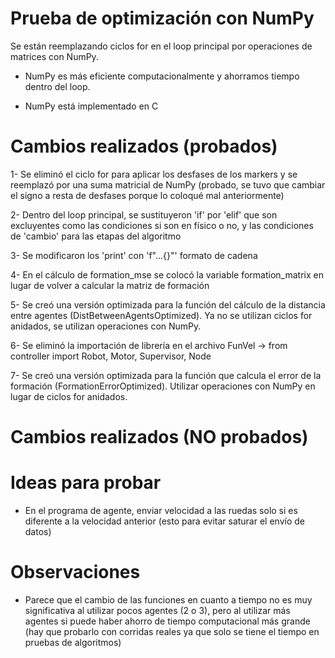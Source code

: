 # Prueba de optimización con NumPy

Se están reemplazando ciclos for en el loop principal por operaciones de matrices con NumPy.

- NumPy es más eficiente computacionalmente y ahorramos tiempo dentro del loop.

- NumPy está implementado en C

# Cambios realizados (probados)

1- Se eliminó el ciclo for para aplicar los desfases de los markers y se reemplazó por una suma matricial de NumPy (probado, se tuvo que cambiar el signo a resta de desfases porque lo coloqué mal anteriormente)

2- Dentro del loop principal, se sustituyeron 'if' por 'elif' que son excluyentes como las condiciones si son en físico o no, y las condiciones de 'cambio' para las etapas del algoritmo

3- Se modificaron los 'print' con 'f"...{}"' formato de cadena

4- En el cálculo de formation_mse se colocó la variable formation_matrix en lugar de volver a calcular la matriz de formación

5- Se creó una versión optimizada para la función del cálculo de la distancia entre agentes (DistBetweenAgentsOptimized). Ya no se utilizan ciclos for anidados, se utilizan operaciones con NumPy. 

6- Se eliminó la importación de librería en el archivo FunVel -> from controller import Robot, Motor, Supervisor, Node

7- Se creó una versión optimizada para la función que calcula el error de la formación (FormationErrorOptimized). Utilizar operaciones con NumPy en lugar de ciclos for anidados. 

# Cambios realizados (NO probados)

# Ideas para probar

- En el programa de agente, enviar velocidad a las ruedas solo si es diferente a la velocidad anterior (esto para evitar saturar el envío de datos)

# Observaciones

- Parece que el cambio de las funciones en cuanto a tiempo no es muy significativa al utilizar pocos agentes (2 o 3), pero al utilizar más agentes si puede haber ahorro de tiempo computacional más grande (hay que probarlo con corridas reales ya que solo se tiene el tiempo en pruebas de algoritmos)


